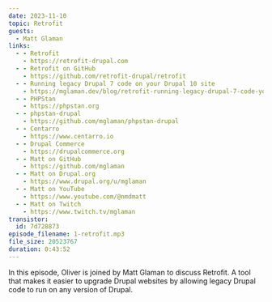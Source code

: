 ```yaml
---
date: 2023-11-10
topic: Retrofit
guests:
  - Matt Glaman
links:
  - - Retrofit
    - https://retrofit-drupal.com
  - - Retrofit on GitHub
    - https://github.com/retrofit-drupal/retrofit
  - - Running legacy Drupal 7 code on your Drupal 10 site
    - https://mglaman.dev/blog/retrofit-running-legacy-drupal-7-code-your-drupal-10-site
  - - PHPStan
    - https://phpstan.org
  - - phpstan-drupal
    - https://github.com/mglaman/phpstan-drupal
  - - Centarro
    - https://www.centarro.io
  - - Drupal Commerce
    - https://drupalcommerce.org
  - - Matt on GitHub
    - https://github.com/mglaman
  - - Matt on Drupal.org
    - https://www.drupal.org/u/mglaman
  - - Matt on YouTube
    - https://www.youtube.com/@nmdmatt
  - - Matt on Twitch
    - https://www.twitch.tv/mglaman
transistor:
  id: 7d728873
episode_filename: 1-retrofit.mp3
file_size: 20523767
duration: 0:43:52
---
```


In this episode, Oliver is joined by Matt Glaman to discuss Retrofit. A tool that makes it easier to upgrade Drupal websites by allowing legacy Drupal code to run on any version of Drupal.
